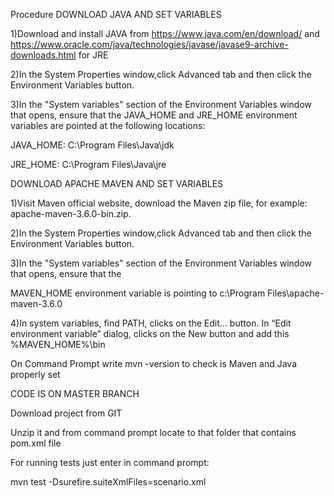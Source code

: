 Procedure
DOWNLOAD JAVA AND SET VARIABLES

1)Download and install JAVA from https://www.java.com/en/download/ and https://www.oracle.com/java/technologies/javase/javase9-archive-downloads.html for JRE

2)In the System Properties window,click Advanced tab and then click the Environment Variables button.

3)In the "System variables" section of the Environment Variables window that opens, ensure that the JAVA_HOME and JRE_HOME environment variables 
are pointed at the following locations:

JAVA_HOME: C:\Program Files\Java\jdk<version>
  
JRE_HOME: C:\Program Files\Java\jre<version>

DOWNLOAD APACHE MAVEN AND SET VARIABLES

1)Visit Maven official website, download the Maven zip file, for example: apache-maven-3.6.0-bin.zip.


2)In the System Properties window,click Advanced tab and then click the Environment Variables button.

3)In the "System variables" section of the Environment Variables window that opens, ensure that the

MAVEN_HOME environment variable is pointing to c:\Program Files\apache-maven-3.6.0

4)In system variables, find PATH, clicks on the Edit... button. In “Edit environment variable” dialog, clicks on the New button and add this %MAVEN_HOME%\bin

On Command Prompt write mvn -version to check is Maven and Java properly set

CODE IS ON MASTER BRANCH

Download project from GIT

Unzip it and from command prompt locate to that folder that contains pom.xml file

For running tests just enter in command prompt:

mvn test -Dsurefire.suiteXmlFiles=scenario.xml
